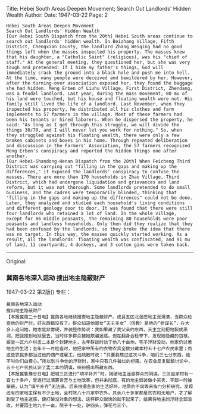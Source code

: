 Title: Hebei South Areas Deepen Movement; Search Out Landlords' Hidden Wealth
Author:
Date: 1947-03-22
Page: 2

    Hebei South Areas Deepen Movement
    Search Out Landlords' Hidden Wealth
    [Our Hebei South Dispatch from the 20th] Hebei South areas continue to search out landlords' hidden wealth. In Beizhang Village, Fifth District, Chengxian County, the landlord Zhang Weiqing had no good things left when the masses inspected his property. The masses knew that his daughter, a "Catholic Saint" (religious), was his "chief of staff." At the general meeting, they questioned her, but she was very tough and pretended: If I hide my father's things, God will immediately crack the ground into a black hole and push me into hell. At the time, many people were deceived and bewildered by her. However, after the turning-over association exposed her, they found the baggage she had hidden. Meng Erben of Liuhu Village, First District, Zhendang, was a feudal landlord. Last year, during the mass movement, 80 mu of his land were touched, but his house and floating wealth were not. His family still lived the life of a landlord. Last November, when they inspected his property, he distributed all his clothes and farm implements to 57 farmers in the village. Most of these farmers had been his tenants or hired laborers. When he dispersed the property, he said: "As long as I get through this struggle, we will divide the things 30/70, and I will never let you work for nothing." So, when they struggled against his floating wealth, there were only a few broken cabinets and boxes in his home. Through repeated deliberation and discussion in the Farmers' Association, the 57 farmers recognized Meng Erben's conspiracy and reported the hidden things one after another.
    [Our Hebei-Shandong-Henan Dispatch from the 20th] When Feicheng Third District was carrying out "filling in the gaps and making up the differences," it exposed the landlords' conspiracy to confuse the masses. There are more than 170 households in Zhao Village, Third District, which had undergone liquidation and grievances and land reform, but it was not thorough. Some landlords pretended to do small business, and the cadres were temporarily blinded, thinking that "filling in the gaps and making up the differences" could not be done. Later, they analyzed and studied each household's living conditions and different geology door to door. It was found that there were still four landlords who retained a lot of land. In the whole village, except for 86 middle peasants, the remaining 80 households were poor peasants and landless households. Only then did they realize that they had been confused by the landlords, so they broke the idea that there was no target. In this way, the masses quickly started working. As a result, all the landlords' floating wealth was confiscated, and 91 mu of land, 11 courtyards, 4 donkeys, and 3 cotton gins were taken back.



<hr /> 

Original: 


### 冀南各地深入运动  搜出地主隐蔽财产

1947-03-22
第2版()
专栏：

    冀南各地深入运动
    搜出地主隐蔽财产
    【本报冀南二十日电】冀南各地继续搜查地主隐蔽财产。成县五区北张庄地主张渭清，当群众检查他的财产时，好东西都没有了。群众知道他闺女“天主圣女”（信教）是他的“参谋长”，在大会上追问她，她态度非常硬，并装腔作势说：我如果藏了我父亲的东西，天主立刻把地裂成黑洞，把我推到地狱里去，当时许多群众被她欺骗迷惑。但在翻身会检举下，发现她隐藏的包袱。振堂一区六户村孟二本是个封建地主，去年群运时动了他八十亩地，宅子浮财没动，他家仍过着地主的生活；去年十一月检查时，他把家中所有的衣物农具全数分藏本村五十七户农民家里；而这些农民多都当过他的佃户或雇工，他疏散时说：“只要我熬过这次斗争，咱们三七分东西，绝不叫你们白费心。”所以到斗争他的浮财时，家中只有几件破烂的柜箱。在农会反复酝酿讨论中，五十七户农民认识了孟二本的阴谋，纷纷报出所藏东西。
    【本报冀鲁豫廿日电】肥城三区进行“填平补齐”时，揭破地主迷惑群众的阴谋。三区赵家村有一百七十多户，曾进行过清算诉苦与土地改革，但并未彻底，有的地主假装做小买卖，干部一时被蒙蔽，认为“填平补齐”无法搞。后来根据各家的生活好坏，地质的不同等来挨门分析研究。发现还有四家地主保有不少土地，全村除八十六家中农外，其余八十多家都是贫农和无地户，才了解到受了地主迷惑，便打破没对象的想法，这样群众很快的就干起来了。结果将地主的浮财全部没收，并要回土地九十一亩，院子十一处，驴四头，弹花弓三个。
